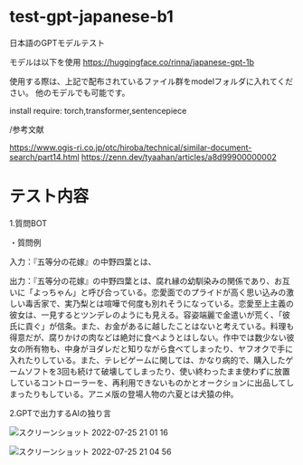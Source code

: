 # test-gpt-japanese-b1
日本語のGPTモデルテスト

モデルは以下を使用
https://huggingface.co/rinna/japanese-gpt-1b

使用する際は、上記で配布されているファイル群をmodelフォルダに入れてください。
他のモデルでも可能です。

install require:
torch,transformer,sentencepiece

/参考文献

https://www.ogis-ri.co.jp/otc/hiroba/technical/similar-document-search/part14.html
https://zenn.dev/tyaahan/articles/a8d99900000002

# テスト内容
1.質問BOT

・質問例

入力：『五等分の花嫁』の中野四葉とは、

出力：『五等分の花嫁』の中野四葉とは、腐れ縁の幼馴染みの関係であり、お互いに「よっちゃん」と呼び合っている。恋愛面でのプライドが高く思い込みの激しい毒舌家で、実乃梨とは喧嘩で何度も別れそうになっている。恋愛至上主義の彼女は、一見するとツンデレのようにも見える。容姿端麗で金遣いが荒く、「彼氏に貢ぐ」が信条。また、お金があるに越したことはないと考えている。料理も得意だが、腐りかけの肉などは絶対に食べようとはしない。作中では数少ない彼女の所有物も、中身がヨダレだと知りながら食べてしまったり、ヤフオクで手に入れたりしている。また、テレビゲームに関しては、かなり病的で、購入したゲームソフトを3回も続けて破壊してしまったり、使い終わったまま使わずに放置しているコントローラーを、再利用できないものかとオークションに出品してしまったりもしている。アニメ版の登場人物の六夏とは犬猿の仲。




2.GPTで出力するAIの独り言

![スクリーンショット 2022-07-25 21 01 16](https://user-images.githubusercontent.com/35251392/180779253-fc3fd9bf-03b3-4124-8fe2-f2dcd86e7e3b.png)

![スクリーンショット 2022-07-25 21 04 56](https://user-images.githubusercontent.com/35251392/180779283-4d99debb-32a1-452b-a213-ac674d76275c.png)

